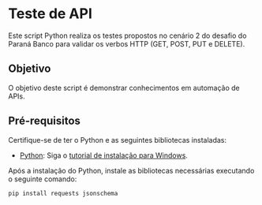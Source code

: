 # Teste de API

Este script Python realiza os testes propostos no cenário 2 do desafio do Paraná Banco para validar os verbos HTTP (GET, POST, PUT e DELETE).

## Objetivo

O objetivo deste script é demonstrar conhecimentos em automação de APIs.

## Pré-requisitos

Certifique-se de ter o Python e as seguintes bibliotecas instaladas:

- [Python](https://www.python.org/downloads/): Siga o [tutorial de instalação para Windows](https://python.org.br/instalacao-windows/).

Após a instalação do Python, instale as bibliotecas necessárias executando o seguinte comando:

```bash
pip install requests jsonschema
